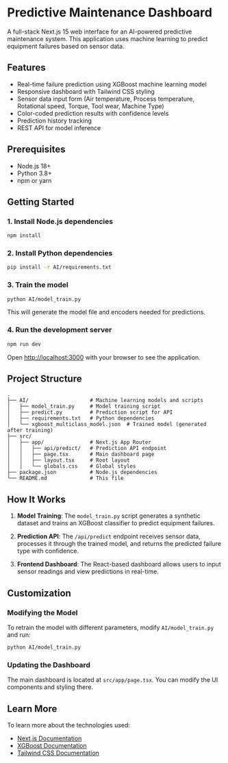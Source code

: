 # Predictive Maintenance Dashboard

A full-stack Next.js 15 web interface for an AI-powered predictive maintenance system. This application uses machine learning to predict equipment failures based on sensor data.

## Features

- Real-time failure prediction using XGBoost machine learning model
- Responsive dashboard with Tailwind CSS styling
- Sensor data input form (Air temperature, Process temperature, Rotational speed, Torque, Tool wear, Machine Type)
- Color-coded prediction results with confidence levels
- Prediction history tracking
- REST API for model inference

## Prerequisites

- Node.js 18+
- Python 3.8+
- npm or yarn

## Getting Started

### 1. Install Node.js dependencies

```bash
npm install
```

### 2. Install Python dependencies

```bash
pip install -r AI/requirements.txt
```

### 3. Train the model

```bash
python AI/model_train.py
```

This will generate the model file and encoders needed for predictions.

### 4. Run the development server

```bash
npm run dev
```

Open [http://localhost:3000](http://localhost:3000) with your browser to see the application.

## Project Structure

```
.
├── AI/                    # Machine learning models and scripts
│   ├── model_train.py     # Model training script
│   ├── predict.py         # Prediction script for API
│   ├── requirements.txt   # Python dependencies
│   └── xgboost_multiclass_model.json  # Trained model (generated after training)
├── src/
│   ├── app/               # Next.js App Router
│   │   ├── api/predict/   # Prediction API endpoint
│   │   ├── page.tsx       # Main dashboard page
│   │   ├── layout.tsx     # Root layout
│   │   └── globals.css    # Global styles
├── package.json           # Node.js dependencies
└── README.md              # This file
```

## How It Works

1. **Model Training**: The `model_train.py` script generates a synthetic dataset and trains an XGBoost classifier to predict equipment failures.

2. **Prediction API**: The `/api/predict` endpoint receives sensor data, processes it through the trained model, and returns the predicted failure type with confidence.

3. **Frontend Dashboard**: The React-based dashboard allows users to input sensor readings and view predictions in real-time.

## Customization

### Modifying the Model

To retrain the model with different parameters, modify `AI/model_train.py` and run:

```bash
python AI/model_train.py
```

### Updating the Dashboard

The main dashboard is located at `src/app/page.tsx`. You can modify the UI components and styling there.

## Learn More

To learn more about the technologies used:

- [Next.js Documentation](https://nextjs.org/docs)
- [XGBoost Documentation](https://xgboost.readthedocs.io/)
- [Tailwind CSS Documentation](https://tailwindcss.com/docs)